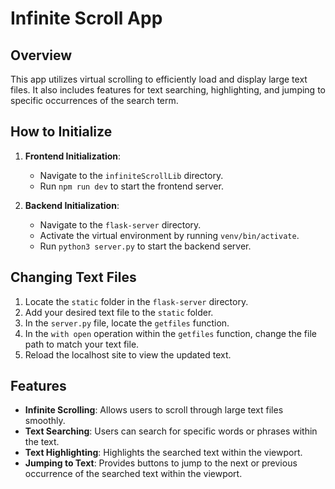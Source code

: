 # Infinite Scroll App

## Overview

This app utilizes virtual scrolling to efficiently load and display large text files. It also includes features for text searching, highlighting, and jumping to specific occurrences of the search term.

## How to Initialize

1. **Frontend Initialization**:
   - Navigate to the `infiniteScrollLib` directory.
   - Run `npm run dev` to start the frontend server.

2. **Backend Initialization**:
   - Navigate to the `flask-server` directory.
   - Activate the virtual environment by running `venv/bin/activate`.
   - Run `python3 server.py` to start the backend server.

## Changing Text Files

1. Locate the `static` folder in the `flask-server` directory.
2. Add your desired text file to the `static` folder.
3. In the `server.py` file, locate the `getfiles` function.
4. In the `with open` operation within the `getfiles` function, change the file path to match your text file.
5. Reload the localhost site to view the updated text.

## Features

- **Infinite Scrolling**: Allows users to scroll through large text files smoothly.
- **Text Searching**: Users can search for specific words or phrases within the text.
- **Text Highlighting**: Highlights the searched text within the viewport.
- **Jumping to Text**: Provides buttons to jump to the next or previous occurrence of the searched text within the viewport.
